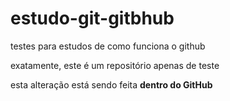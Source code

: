 # estudo-git-gitbhub
testes para estudos de como funciona o github

exatamente, este é um repositório apenas de teste

esta alteração está sendo feita **dentro do GitHub**